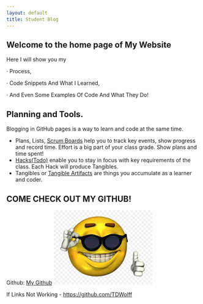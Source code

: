 ```yaml
---
layout: default
title: Student Blog
---
```



## Welcome to the home page of My Website 
Here I will show you my 
    
· Process,

· Code Snippets And What I Learned,

· And Even Some Examples Of Code And What They Do!

## Planning and Tools.
Blogging in GitHub pages is a way to learn and code at the same time. 

- Plans, Lists, [Scrum Boards](https://clickup.com/blog/scrum-board/) help you to track key events, show progress and record time.  Effort is a big part of your class grade.  Show plans and time spent!
- [Hacks(Todo)](https://levelup.gitconnected.com/six-ultimate-daily-hacks-for-every-programmer-60f5f10feae) enable you to stay in focus with key requirements of the class.  Each Hack will produce Tangibles.
- Tangibles or [Tangible Artifacts](https://en.wikipedia.org/wiki/Artifact_(software_development)) are things you accumulate as a learner and coder. 

## COME CHECK OUT MY GITHUB!

Github: [My Github](https://github.com/TDWolff)
<img src="mylogo.png" alt="My Logo Image" />

If Links Not Working - https://github.com/TDWolff
